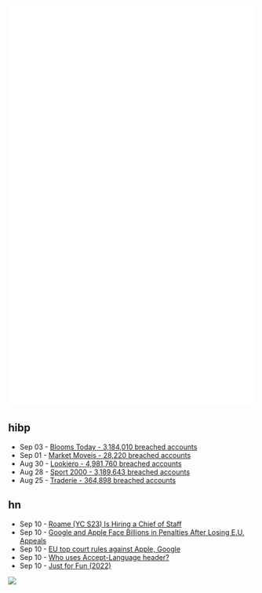 ![Metrics](https://raw.githubusercontent.com/phixion/phixion/master/metrics.svg)

## hibp

<!--
for https://github.com/phixion/phixion/blob/main/.github/workflows/feeds.yml
-->
<!--START_SECTION:haveibeenpwnd-->
- Sep 03 - [Blooms Today - 3,184,010 breached accounts](https://haveibeenpwned.com/PwnedWebsites#BloomsToday)
- Sep 01 - [Market Moveis - 28,220 breached accounts](https://haveibeenpwned.com/PwnedWebsites#MarketMoveis)
- Aug 30 - [Lookiero - 4,981,760 breached accounts](https://haveibeenpwned.com/PwnedWebsites#Lookiero)
- Aug 28 - [Sport 2000 - 3,189,643 breached accounts](https://haveibeenpwned.com/PwnedWebsites#Sport2000)
- Aug 25 - [Traderie - 364,898 breached accounts](https://haveibeenpwned.com/PwnedWebsites#Traderie)
<!--END_SECTION:haveibeenpwnd-->

## hn

<!--
for https://github.com/phixion/phixion/blob/main/.github/workflows/feeds.yml
-->
<!--START_SECTION:hn-->
- Sep 10 - [Roame (YC S23) Is Hiring a Chief of Staff](https://www.ycombinator.com/companies/roame/jobs/dd4pOgQ-chief-of-staff)
- Sep 10 - [Google and Apple Face Billions in Penalties After Losing E.U. Appeals](https://www.nytimes.com/2024/09/10/technology/european-union-apple-google-antitrust.html)
- Sep 10 - [EU top court rules against Apple, Google](https://www.dw.com/en/eu-top-court-rules-against-apple-google/a-70175532)
- Sep 10 - [Who uses Accept-Language header?](https://serpapi.com/blog/who-uses-accept-language-header/)
- Sep 10 - [Just for Fun (2022)](https://justforfunnoreally.dev)
<!--END_SECTION:hn-->

<!--
for https://yhype.me
-->
![](https://hit.yhype.me/github/profile?user_id=13013670)
